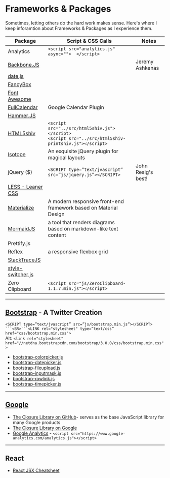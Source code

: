 # Frameworks & Packages

Sometimes, letting others do the hard work makes sense.  Here's where I keep inforamtion about Frameworks & Packages as I experience them.

| Package | Script & CSS Calls| Notes |  
| ---- | ---- | ---- |  
| Analytics | `<script src="analytics.js" async="">  </script>` |  |  
| [Backbone.JS](http://backbonejs.org) |  | Jeremy Ashkenas | 
| [date.js](http://www.datejs.com/) |  |  |  
| [FancyBox](fancyapps.com) |  |  |  
| [Font Awesome](https://fontawesome.com/) |  |  |  
| [FullCalendar](http://arshaw.com/fullcalendar/) |  Google Calendar Plugin |  |  
| [Hammer.JS](https://hammerjs.github.io/)  |  |  |  
| [HTML5shiv](https://github.com/aFarkas/html5shiv) | `<script src="../src/html5shiv.js"></script>` <BR> `<script src="../src/html5shiv-printshiv.js"></script>` |  |  
| [Isotope](http://isotope.metafizzy.co) | An exquisite jQuery plugin for magical layouts |  
| jQuery ($) |```<SCRIPT type=”text/jvascript” src=”js/jquery.js”></SCRIPT>```| John Resig's best! |
| [LESS - Leaner CSS](http://lesscss.org)  |  |  |  
| [Materialize](https://materializecss.com) | A modern responsive front-end framework based on Material Design |  |  
| [MermaidJS](https://mermaid-js.github.io/) | a tool that renders diagrams based on markdown-like text content |  
| Prettify.js |  |   |  
| [Reflex](https://github.com/leejordan/reflex) | a responsive flexbox grid |  | [Underscore](https://underscorejs.org) |  | Jeremy Ashkenas at https://github.com/jashkenas/underscore |  
| [StackTraceJS](https://www.stacktracejs.com/)  |  |  |  
| [style-switcher.js](http://onokumus.com/)  |  |  |  
| Zero Clipboard | `<script src="js/ZeroClipboard-1.1.7.min.js"></script>` |  | 

<HR>

## [Bootstrap](http://getbootstrap.com) - A Twitter Creation
`<SCRIPT type=”text/jvascript” src=”js/bootstrap.min.js”></SCRIPT> ```<BR>```<LINK rel="stylesheet" type=”text/css” href="css/bootstrap.min.css"> ` <BR> Alt: `<link rel="stylesheet" href="//netdna.bootstrapcdn.com/bootstrap/3.0.0/css/bootstrap.min.css">`   
- [bootstrap-colorpicker.js](http://www.eyecon.ro/bootstrap-colorpicker)   
- [bootstrap-datepicker.js](http://www.eyecon.ro/bootstrap-datepicker)   
- [bootstrap-fileupload.js](http://jasny.github.com/bootstrap/javascript.html#fileupload) 
- [bootstrap-inputmask.js](http://twitter.github.com/bootstrap/javascript.html#tooltips)   
- [bootstrap-rowlink.js](http://jasny.github.com/bootstrap/javascript.html#rowlink)   
- [bootstrap-timepicker.js](http://www.github.com/jdewit/bootstrap-timepicker)   

<HR>  

## [Google](https://www.google.com)
- [The Closure Library on GitHub](https://developers.google.com/closure/library)- serves as the base JavaScript library for many Google products  
- [The Closure Library on Google](https://developers.google.com/closure/library)   
- [Google Analytics](https://www.google-analytics.com/) - `<script src="https://www.google-analytics.com/analytics.js"></script>` 

<HR> 

## React  
- [React JSX Cheatsheet](https://www.freecodecamp.org/news/the-react-cheatsheet/)  
